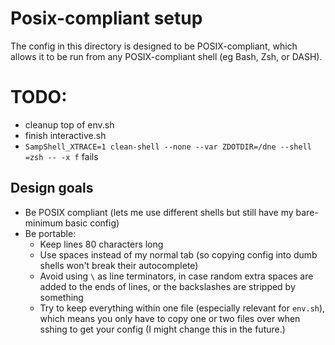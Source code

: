 # Posix-compliant setup

The config in this directory is designed to be POSIX-compliant, which allows it to be run from any POSIX-compliant shell (eg Bash, Zsh, or DASH). 

# TODO:
- cleanup top of env.sh
- finish interactive.sh
- `SampShell_XTRACE=1 clean-shell --none --var ZDOTDIR=/dne --shell =zsh -- -x f` fails

## Design goals
- Be POSIX compliant (lets me use different shells but still have my bare-minimum basic config)
- Be portable:
	- Keep lines 80 characters long
	- Use spaces instead of my normal tab (so copying config into dumb shells won't break their autocomplete)
	- Avoid using `\` as line terminators, in case random extra spaces are added to the ends of lines, or the backslashes are stripped by something
	- Try to keep everything within one file (especially relevant for `env.sh`), which means you only have to copy one or two files over when sshing to get your config (I might change this in the future.)
